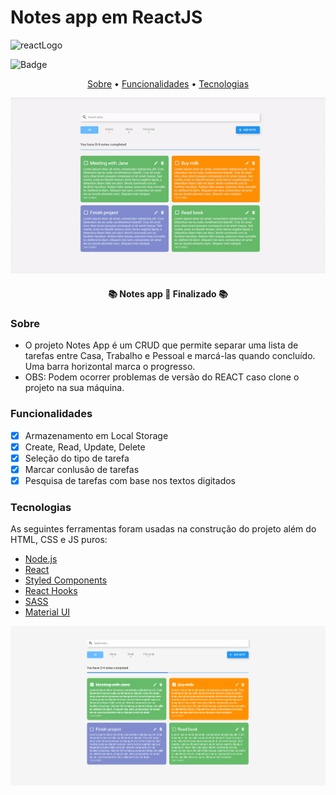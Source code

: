 # Notes app em ReactJS

![reactLogo](https://www.alura.com.br/artigos/assets/react-hooks/logo-do-react-com-um-J.png)

![Badge](https://img.shields.io/github/followers/GustavoLSantos?style=social"/)


<p align="center">
 <a href="#sobre">Sobre</a> •
 <a href="#funcionalidades">Funcionalidades</a> • 
 <a href="#tecnologias">Tecnologias</a>
</p>

<p align="center">
  <img src="https://github.com/GustavoLSantos/CRUDReactJS/blob/main/assets/gif.gif" />
</p>

<h4 align="center"> 
📚  Notes app 🚀 Finalizado  📚
</h4>

### Sobre
 - O projeto Notes App é um CRUD que permite separar uma lista de tarefas entre Casa, Trabalho e Pessoal e marcá-las quando concluído. Uma barra horizontal marca o progresso.
 - OBS: Podem ocorrer problemas de versão do REACT caso clone o projeto na sua máquina.

### Funcionalidades

- [x] Armazenamento em Local Storage
- [x] Create, Read, Update, Delete
- [x] Seleção do tipo de tarefa
- [x] Marcar conlusão de tarefas
- [x] Pesquisa de tarefas com base nos textos digitados

### Tecnologias

As seguintes ferramentas foram usadas na construção do projeto além do HTML, CSS e JS puros:

- [Node.js](https://nodejs.org/en/)
- [React](https://pt-br.reactjs.org/)
- [Styled Components](https://styled-components.com)
- [React Hooks](https://pt-br.reactjs.org/docs/hooks-intro.html)
- [SASS](https://sass-lang.com)
- [Material UI](material-ui.com)

![1](https://github.com/GustavoLSantos/CRUDReactJS/blob/main/assets/1.png)

